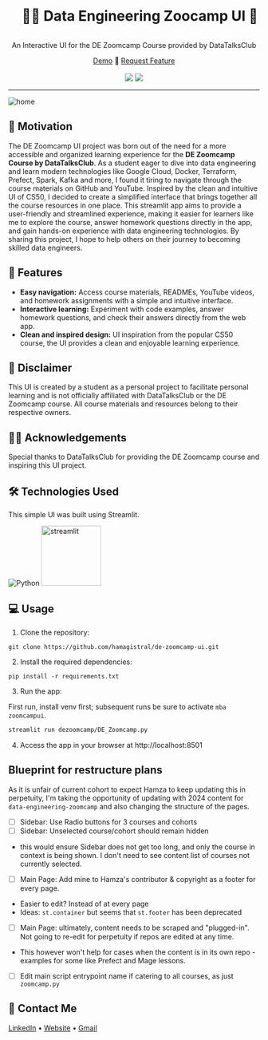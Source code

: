 <div align="center">
  <div id="user-content-toc">
    <ul>
      <summary><h1 style="display: inline-block;">👨‍🔧 Data Engineering Zoocamp UI 🎨</h1></summary>
    </ul>
  </div>

  <p>An Interactive UI for the DE Zoomcamp Course provided by DataTalksClub</p>
    <a href="https://dezoomcamp.streamlit.app/" target="_blank">Demo</a>
    🌌
    <a href="https://github.com/Hamagistral/de-zoomcamp-ui/issues" target="_blank">Request Feature</a>
</div>
<br>
<div align="center">
      <a href="https://dezoomcamp.streamlit.app/"><img src="https://static.streamlit.io/badges/streamlit_badge_black_white.svg"/></a>
      <img src="https://img.shields.io/github/stars/hamagistral/de-zoomcamp-ui?color=blue&style=social"/>
</div>

<hr>

![home](https://github.com/Hamagistral/de-zoomcamp-ui/assets/66017329/c24799d2-5c4b-4f14-9d85-78d09ab975ee)


## 🎯 Motivation

The DE Zoomcamp UI project was born out of the need for a more accessible and organized learning experience for the **DE Zoomcamp Course by DataTalksClub**. As a student eager to dive into data engineering and learn modern technologies like Google Cloud, Docker, Terraform, Prefect, Spark, Kafka and more, I found it tiring to navigate through the course materials on GitHub and YouTube. Inspired by the clean and intuitive UI of CS50, I decided to create a simplified interface that brings together all the course resources in one place. This streamlit app aims to provide a user-friendly and streamlined experience, making it easier for learners like me to explore the course, answer homework questions directly in the app, and gain hands-on experience with data engineering technologies. By sharing this project, I hope to help others on their journey to becoming skilled data engineers.

## 🚀 Features

- **Easy navigation:** Access course materials, READMEs, YouTube videos, and homework assignments with a simple and intuitive interface.
- **Interactive learning:** Experiment with code examples, answer homework questions, and check their answers directly from the web app.
- **Clean and inspired design:** UI inspiration from the popular CS50 course, the UI provides a clean and enjoyable learning experience.

## 🚨 Disclaimer

This UI is created by a student as a personal project to facilitate personal learning and is not officially affiliated with DataTalksClub or the DE Zoomcamp course. All course materials and resources belong to their respective owners.

## 👨‍🏫 Acknowledgements

Special thanks to DataTalksClub for providing the DE Zoomcamp course and inspiring this UI project.

## 🛠️ Technologies Used

This simple UI was built using Streamlit.

![Python](https://img.shields.io/badge/python-3670A0?style=for-the-badge&logo=python&logoColor=ffdd54)
<img src="https://user-images.githubusercontent.com/66017329/223900076-e1d5c1e5-7c4d-4b73-84e7-ae7d66149bc6.png" alt="streamlit" width="120">

## 💻 Usage

1. Clone the repository:

```
git clone https://github.com/hamagistral/de-zoomcamp-ui.git
```

2. Install the required dependencies:

```
pip install -r requirements.txt
```

3. Run the app:

First run, install venv first; subsequent runs be sure to activate `mba zoomcampui`.

```bash
streamlit run dezoomcamp/DE_Zoomcamp.py
```

4. Access the app in your browser at http://localhost:8501

## Blueprint for restructure plans

As it is unfair of current cohort to expect Hamza to keep updating this in perpetuity, I'm taking the opportunity of updating with 2024 content for `data-engineering-zoomcamp` and also changing the structure of the pages.

- [ ] Sidebar: Use Radio buttons for 3 courses and cohorts
- [ ] Sidebar: Unselected course/cohort should remain hidden
- this would ensure Sidebar does not get too long, and only the course in context is being shown. I don't need to see content list of courses not currently selected.
- [ ] Main Page: Add mine to Hamza's contributor & copyright as a footer for every page. 
- Easier to edit? Instead of at every page
- Ideas: `st.container` but seems that `st.footer` has been deprecated
- [ ] Main Page: ultimately, content needs to be scraped and "plugged-in". Not going to re-edit for perpetuity if repos are edited at any time.

- This however won't help for cases when the content is in its own repo - examples for some like Prefect and Mage lessons.
- [ ] Edit main script entrypoint name if catering to all courses, as just `zoomcamp.py`


## 📨 Contact Me

[LinkedIn](https://www.linkedin.com/in/hamza-elbelghiti/) •
[Website](https://hamagistral.me) •
[Gmail](hamza.lbelghiti@gmail.com)
